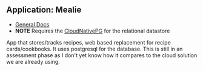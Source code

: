 ## Application: Mealie

- [General Docs](https://docs.mealie.io/documentation/getting-started/introduction/)
- **NOTE** Requires the [CloudNativePG](../postgresql/controller/) for the
  relational datastore

App that stores/tracks recipes, web based replacement for recipe cards/cookbooks.
It uses postgresql for the database.  This is still in an assessment phase as I
don't yet know how it compares to the cloud solution we are already using.
